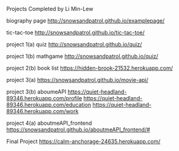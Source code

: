 
Projects Completed by Li Min-Lew

biography page
http://snowsandpatrol.github.io/examplepage/

tic-tac-toe
http://snowsandpatrol.github.io/tic-tac-toe/

project 1(a) quiz
http://snowsandpatrol.github.io/quiz/

project 1(b) mathgame
http://snowsandpatrol.github.io/quiz/

project 2(b) book list
https://hidden-brook-21532.herokuapp.com/

project 3(a)
https://snowsandpatrol.github.io/movie-api/

project 3(b) aboumeAPI
https://quiet-headland-89346.herokuapp.com/profile
https://quiet-headland-89346.herokuapp.com/education
https://quiet-headland-89346.herokuapp.com/work

project 4(a) aboutmeAPI_frontend
https://snowsandpatrol.github.io/aboutmeAPI_frontend/#

Final Project
https://calm-anchorage-24635.herokuapp.com/
